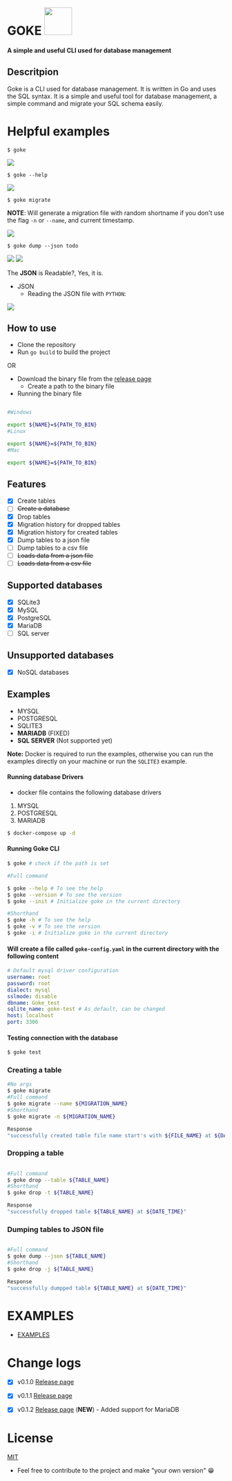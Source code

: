 # GOKE <img width="64px" src="./examples/gopher.png"/>

#### A simple and useful CLI used for database management

## Descritpion

Goke is a CLI used for database management. It is written in Go and uses the SQL syntax. It is a simple and useful tool for database management, a simple command and migrate your SQL schema easily.

# Helpful examples

```shell
$ goke
```

<img  src="./examples/goke.png"/>

```shell
$ goke --help
```

<img  src="./examples/help.png"/>

```shell
$ goke migrate
```

**NOTE**: Will generate a migration file with random shortname if you don't use the flag `-n` or `--name`, and current timestamp.

<img  src="./examples/migrated_todo.png"/>

```shell
$ goke dump --json todo
```

<img  src="./examples/todo_table.png"/>

<img  src="./examples/dumpped_table.png"/>

The **JSON** is Readable?,
Yes, it is.

- JSON
  - Reading the JSON file with `PYTHON`:

<img  src="./examples/read_json.png"/>

## How to use

- Clone the repository
- Run `go build` to build the project

OR

- Download the binary file from the [release page](https://github.com/vsantos1/Goke/releases)
  - Create a path to the binary file
- Running the binary file

```bash

#Windows

export ${NAME}=${PATH_TO_BIN}
#Linux

export ${NAME}=${PATH_TO_BIN}
#Mac

export ${NAME}=${PATH_TO_BIN}

```

## Features

- [x] Create tables
- [ ] ~~Create a database~~
- [x] Drop tables
- [x] Migration history for dropped tables
- [x] Migration history for created tables
- [x] Dump tables to a json file
- [ ] Dump tables to a csv file
- [ ] ~~Loads data from a json file~~
- [ ] ~~Loads data from a csv file~~

## Supported databases

- [x] SQLite3
- [x] MySQL
- [x] PostgreSQL
- [x] MariaDB
- [ ] SQL server

## Unsupported databases

- [x] NoSQL databases

## Examples

- MYSQL
- POSTGRESQL
- SQLITE3
- **MARIADB** (FIXED)
- **SQL SERVER** (Not supported yet)

**Note:** Docker is required to run the examples, otherwise you can run the examples directly on your machine or run the `SQLITE3` example.

#### Running database Drivers

- docker file contains the following database drivers

1. MYSQL
2. POSTGRESQL
3. MARIADB

```bash
$ docker-compose up -d
```

#### Running Goke CLI

```bash
$ goke # check if the path is set
```

```bash
#Full command

$ goke --help # To see the help
$ goke --version # To see the version
$ goke --init # Initialize goke in the current directory

#Shorthand
$ goke -h # To see the help
$ goke -v # To see the version
$ goke -i # Initialize goke in the current directory

```

#### Will create a file called `goke-config.yaml` in the current directory with the following content

```yaml
# Default mysql driver configuration
username: root
password: root
dialect: mysql
sslmode: disable
dbname: Goke_test
sqlite_name: goke-test # As default, can be changed
host: localhost
port: 3306
```

#### Testing connection with the database

```bash
$ goke test
```

### Creating a table

```bash
#No args
$ goke migrate
#Full command
$ goke migrate --name ${MIGRATION_NAME}
#Shorthand
$ goke migrate -n ${MIGRATION_NAME}

Response
"successfully created table file name start's with ${FILE_NAME} at ${DATE_TIME}"
```

### Dropping a table

```bash

#Full command
$ goke drop --table ${TABLE_NAME}
#Shorthand
$ goke drop -t ${TABLE_NAME}

Response
"successfully dropped table ${TABLE_NAME} at ${DATE_TIME}"
```

### Dumping tables to **JSON** file

```bash

#Full command
$ goke dump --json ${TABLE_NAME}
#Shorthand
$ goke drop -j ${TABLE_NAME}

Response
"successfully dumpped table ${TABLE_NAME} at ${DATE_TIME}"
```

# EXAMPLES

- [EXAMPLES](https://github.com/vsantos1/Goke/tree/main/examples)

# Change logs

- [x] v0.1.0
      [Release page](https://github.com/vsantos1/Goke/releases)

- [x] v0.1.1
      [Release page](https://github.com/vsantos1/Goke/releases)

- [x] v0.1.2
      [Release page](https://github.com/vsantos1/Goke/releases) (**NEW**) - Added support for MariaDB

# License

[MIT](https://opensource.org/licenses/MIT)

- Feel free to contribute to the project and make "your own version" 😁
